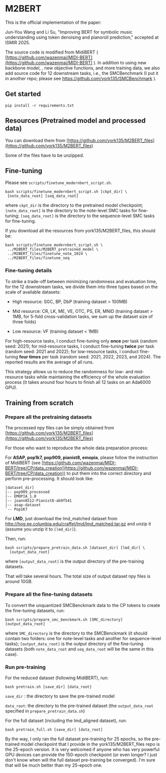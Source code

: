 # M2BERT

This is the official implementation of the paper:

Jun-You Wang and Li Su, "Improving BERT for symbolic music understanding using token denoising and pianoroll prediction," accepted at ISMIR 2025.

The source code is modified from MidiBERT ( [https://github.com/wazenmai/MIDI-BERT](https://github.com/wazenmai/MIDI-BERT) ). In addition to using new backbone model, , new objective functions, and more training data, we also add source code for 12 downstream tasks, i.e., the SMCBenchmark (I put it in another repo; please see https://github.com/york135/SMCBenchmark ).

## Get started

```
pip install -r requirements.txt
```

## Resources (Pretrained model and processed data)

You can download them from [https://github.com/york135/M2BERT_files](https://github.com/york135/M2BERT_files)

Some of the files have to be unzipped.

## Fine-tuning

Please see `scripts/finetune_modernbert_script.sh`.

```
bash scripts/finetune_modernbert_script.sh [ckpt_dir] \
 [note_data_root] [seq_data_root]
```

where `ckpt_dir` is the directory to the pretrained model checkpoint; `[note_data_root]` is the directory to the note-level SMC tasks for fine-tuning; `[seq_data_root]` is the directory to the sequence-level SMC tasks for fine-tuning.

If you download all the resources from york135/M2BERT_files, this should be:

```
bash scripts/finetune_modernbert_script.sh \
 ../M2BERT_files/M2BERT_pretrained_model \
 ../M2BERT_files/finetune_note_1024 \
 ../M2BERT_files/finetune_seq
```

### Fine-tuning details

To strike a trade-off between minimizing randomness and evaluation time, for the 12 downstream tasks, we divide them into three types based on the scale of available datasets:

- High resource: SGC, BP, DbP (training dataset > 100MB)

- Mid resource: CR, LK, ME, VE, OTC, PS, ER, MNID (training dataset > 1MB, for 5-fold cross-validation tasks, we sum up the dataset size of three folds)

- Low resource: VF (training dataset < 1MB)

For high-resource tasks, I conduct fine-tuning only **once** per task (random seed: 2021); for mid-resource tasks, I conduct fine-tuning **twice** per task (random seed: 2021 and 2022); for low-resource tasks, I conduct fine-tuning **four times** per task (random seed: 2021, 2022, 2023, and 2024). The reported results are the average of all runs. 

This strategy allows us to reduce the randomness for low- and mid-resource tasks while maintaining the efficiency of the whole evaluation process (it takes around four hours to finish all 12 tasks on an Ada6000 GPU).

## Training from scratch

### Prepare all the pretraining datasets

The processed npy files can be simply obtained from [https://github.com/york135/M2BERT_files](https://github.com/york135/M2BERT_files)

For those who want to reproduce the whole data preparation process:

For **ASAP, pop1k7, pop909, pianist8, emopia**, please follow the instruction of MidiBERT (see [https://github.com/wazenmai/MIDI-BERT/tree/CP/data_creation](https://github.com/wazenmai/MIDI-BERT/tree/CP/data_creation)) to put them into the correct directory and perform pre-processing. It should look like:

```
[dataset_dir]
|-- pop909_processed
|-- EMOPIA_1.0
|-- joann8512-Pianist8-ab9f541
|-- asap-dataset
`-- Pop1K7
```

For **LMD**, just download the lmd_matched dataset from http://hog.ee.columbia.edu/craffel/lmd/lmd_matched.tar.gz and unzip it (assume you unzip it to `[lmd_dir]`). 

Then, run:

```
bash scripts/prepare_pretrain_data.sh [dataset_dir] [lmd_dir] \
  [output_data_root]
```

where `[output_data_root]` is the output directory of the pre-training datasets.

That will take several hours. The total size of output dataset npy files is around 10GB. 

### Prepare all the fine-tuning datasets

To convert the unquantized SMCBenckmark data to the CP tokens to create the fine-tuning datasets, run:

```
bash scripts/prepare_smc_benckmark.sh [SMC_directory] [output_data_root]
```

where `SMC_directory` is the directory to the SMCBenckmark (it should contain two folders: one for note-level tasks and another for sequence-level tasks); `[output_data_root]` is the output directory of the fine-tuning datasets (both `note_data_root` and `seq_data_root` will be the same in this case). 

### Run pre-training

For the reduced dataset (following MidiBERT), run:

```
bash pretrain.sh [save_dir] [data_root]
```

`save_dir` : the directory to save the pre-trained model

`data_root`: the directory to the pre-trained dataset (the `output_data_root` specified in `prepare_pretrain_data.sh`)

For the full dataset (including the lmd_aligned dataset), run:

```
bash pretrain_full.sh [save_dir] [data_root]
```

By the way, I only ran the full dataset pre-training for 25 epochs, so the pre-trained model checkpoint that I provide in the york135/M2BERT_files repo is the 25-epoch version. It is very welcomed if anyone who has very powerful GPU devices can provide the 150-epoch checkpoint (or even longer? I just don't know when will the full dataset pre-training be converged). I'm sure that will be much better than my 25-epoch one.